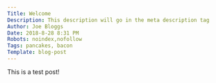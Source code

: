 ```yaml
---
Title: Welcome
Description: This description will go in the meta description tag
Author: Joe Bloggs
Date: 2018-8-28 8:31 PM
Robots: noindex,nofollow
Tags: pancakes, bacon
Template: blog-post
---
```

This is a test post!